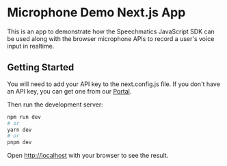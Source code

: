 # Microphone Demo Next.js App

This is an app to demonstrate how the Speechmatics JavaScript SDK can be used along with the browser microphone APIs to record a user's voice input in realtime.

## Getting Started

You will need to add your API key to the next.config.js file. If you don't have an API key, you can get one from our [Portal](https://portal.speechmatics.com).

Then run the development server:

```bash
npm run dev
# or
yarn dev
# or
pnpm dev
```

Open [http://localhost](http://localhost) with your browser to see the result.


